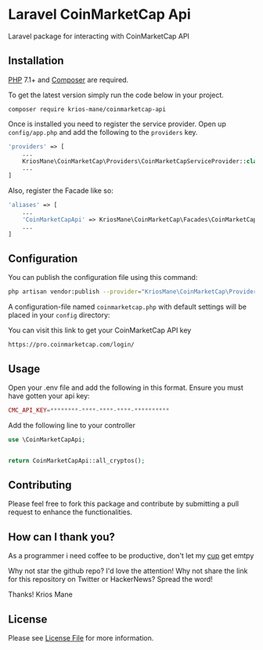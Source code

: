 # Laravel CoinMarketCap Api
Laravel package for interacting with CoinMarketCap API

## Installation

[PHP](https://php.net) 7.1+ and [Composer](https://getcomposer.org) are required.

To get the latest version simply run the code below in your project.

```
composer require krios-mane/coinmarketcap-api
```
Once is installed you need to register the service provider. Open up `config/app.php` and add the following to the `providers` key.

```php
'providers' => [
    ...
    KriosMane\CoinMarketCap\Providers\CoinMarketCapServiceProvider::class,
    ...
]
```

Also, register the Facade like so:

```php
'aliases' => [
    ...
    'CoinMarketCapApi' => KriosMane\CoinMarketCap\Facades\CoinMarketCap::class 
    ...
]
```

## Configuration

You can publish the configuration file using this command:

```bash
php artisan vendor:publish --provider="KriosMane\CoinMarketCap\Providers\CoinMarketCapServiceProvider"
```

A configuration-file named `coinmarketcap.php` with default settings will be placed in your `config` directory:

You can visit this link to get your CoinMarketCap API key

```
https://pro.coinmarketcap.com/login/
```

## Usage

Open your .env file and add the following in this format. Ensure you must have gotten your api key:

```php
CMC_API_KEY=********-****-****-****-**********
```

Add the following line to your controller

```php
use \CoinMarketCapApi;


return CoinMarketCapApi::all_cryptos();


```

## Contributing

Please feel free to fork this package and contribute by submitting a pull request to enhance the functionalities.

## How can I thank you?
As a programmer i need coffee to be productive, don't let my [cup](https://www.buymeacoffee.com/kriosmane) get emtpy

Why not star the github repo? I'd love the attention! Why not share the link for this repository on Twitter or HackerNews? Spread the word!


Thanks!
Krios Mane

## License

Please see [License File](LICENSE.md) for more information.

